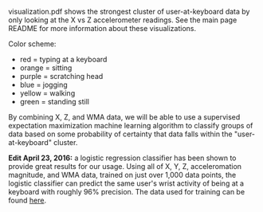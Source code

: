 visualization.pdf shows the strongest cluster of user-at-keyboard data by only looking at the X vs Z accelerometer readings.  See the main page README for more information about these visualizations.

Color scheme:
 - red = typing at a keyboard
 - orange = sitting
 - purple = scratching head
 - blue = jogging
 - yellow = walking
 - green = standing still

By combining X, Z, and WMA data, we will be able to use a supervised expectation maximization machine learning algorithm to classify groups of data based on some probability of certainty that data falls within the "user-at-keyboard" cluster.

**Edit April 23, 2016:** a logistic regression classifier has been shown to provide great results for our usage.  Using all of X, Y, Z, acceleromation magnitude, and WMA data, trained on just over 1,000 data points, the logistic classifier can predict the same user's wrist activity of being at a keyboard with roughly 96% precision.  The data used for training can be found [here](https://github.com/uml-ubicomp-2016-spring/wrkr/blob/master/app/WrkrLib/wrkrlib/src/main/res/raw/train.csv).
